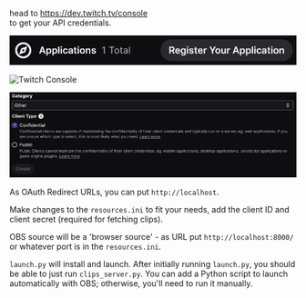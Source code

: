 head to https://dev.twitch.tv/console  
to get your API credentials.  

![Twitch Console](./resources/registerApp.png)  

![Twitch Console](./resources/registe.png)  

![Twitch Console](./resources/createApp.png)  

As OAuth Redirect URLs, you can put `http://localhost`.  

Make changes to the `resources.ini` to fit your needs, add the client ID and client secret (required for fetching clips).  


OBS source will be a 'browser source' - as URL put `http://localhost:8000/` or whatever port is in the `resources.ini`.  

`launch.py` will install and launch. After initially running `launch.py`, you should be able to just run `clips_server.py`. You can add a Python script to launch automatically with OBS; otherwise, you'll need to run it manually.  

